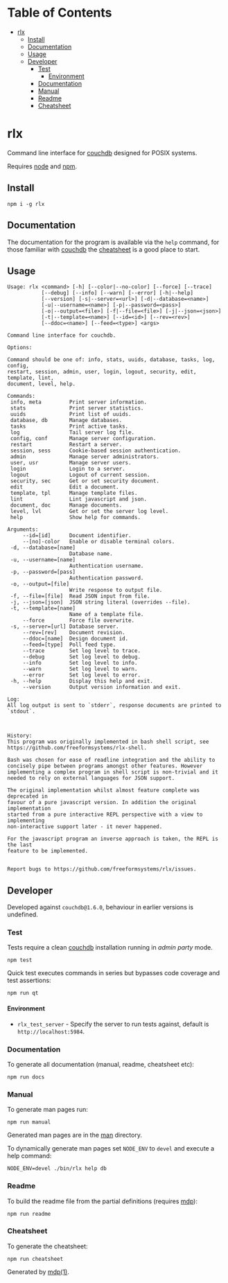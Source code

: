 Table of Contents
=================

* [rlx](#rlx)
  * [Install](#install)
  * [Documentation](#documentation)
  * [Usage](#usage)
  * [Developer](#developer)
    * [Test](#test)
      * [Environment](#environment)
    * [Documentation](#documentation-1)
    * [Manual](#manual)
    * [Readme](#readme)
    * [Cheatsheet](#cheatsheet)

rlx
===

Command line interface for [couchdb](http://couchdb.apache.org) designed for POSIX systems.

Requires [node](http://nodejs.org) and [npm](http://www.npmjs.org).

## Install

```
npm i -g rlx
```

## Documentation

The documentation for the program is available via the `help` command, for those familiar with [couchdb](http://couchdb.apache.org) the [cheatsheet](https://github.com/freeformsystems/rlx/blob/master/doc/cheatsheet.md) is a good place to start.

## Usage

```
Usage: rlx <command> [-h] [--color|--no-color] [--force] [--trace]
           [--debug] [--info] [--warn] [--error] [-h|--help]
           [--version] [-s|--server=<url>] [-d|--database=<name>]
           [-u|--username=<name>] [-p|--password=<pass>]
           [-o|--output=<file>] [-f|--file=<file>] [-j|--json=<json>]
           [-t|--template=<name>] [--id=<id>] [--rev=<rev>]
           [--ddoc=<name>] [--feed=<type>] <args>

Command line interface for couchdb.

Options:

Command should be one of: info, stats, uuids, database, tasks, log, config,
restart, session, admin, user, login, logout, security, edit, template, lint,
document, level, help.

Commands:
 info, meta         Print server information.
 stats              Print server statistics.
 uuids              Print list of uuids.
 database, db       Manage databases.
 tasks              Print active tasks.
 log                Tail server log file.
 config, conf       Manage server configuration.
 restart            Restart a server.
 session, sess      Cookie-based session authentication.
 admin              Manage server administrators.
 user, usr          Manage server users.
 login              Login to a server.
 logout             Logout of current session.
 security, sec      Get or set security document.
 edit               Edit a document.
 template, tpl      Manage template files.
 lint               Lint javascript and json.
 document, doc      Manage documents.
 level, lvl         Get or set the server log level.
 help               Show help for commands.

Arguments:
     --id=[id]      Document identifier.
     --[no]-color   Enable or disable terminal colors.
 -d, --database=[name]
                    Database name.
 -u, --username=[name]
                    Authentication username.
 -p, --password=[pass]
                    Authentication password.
 -o, --output=[file]
                    Write response to output file.
 -f, --file=[file]  Read JSON input from file.
 -j, --json=[json]  JSON string literal (overrides --file).
 -t, --template=[name]
                    Name of a template file.
     --force        Force file overwrite.
 -s, --server=[url] Database server.
     --rev=[rev]    Document revision.
     --ddoc=[name]  Design document id.
     --feed=[type]  Poll feed type.
     --trace        Set log level to trace.
     --debug        Set log level to debug.
     --info         Set log level to info.
     --warn         Set log level to warn.
     --error        Set log level to error.
 -h, --help         Display this help and exit.
     --version      Output version information and exit.

Log:
All log output is sent to `stderr`, response documents are printed to `stdout`.



History:
This program was originally implemented in bash shell script, see https://github.com/freeformsystems/rlx-shell.

Bash was chosen for ease of readline integration and the ability to concisely pipe between programs amongst other features. However implementing a complex program in shell script is non-trivial and it needed to rely on external languages for JSON support.

The original implementation whilst almost feature complete was deprecated in
favour of a pure javascript version. In addition the original implementation
started from a pure interactive REPL perspective with a view to implementing
non-interactive support later - it never happened.

For the javascript program an inverse approach is taken, the REPL is the last
feature to be implemented.


Report bugs to https://github.com/freeformsystems/rlx/issues.
```

## Developer

Developed against `couchdb@1.6.0`, behaviour in earlier versions is undefined.

### Test

Tests require a clean [couchdb](http://couchdb.apache.org) installation running in *admin party* mode.

```
npm test
```

Quick test executes commands in series but bypasses code coverage and test assertions:

```
npm run qt
```

#### Environment

* `rlx_test_server` - Specify the server to run tests against, default is `http://localhost:5984`.

### Documentation

To generate all documentation (manual, readme, cheatsheet etc):

```
npm run docs
```

### Manual

To generate man pages run:

```
npm run manual
```

Generated man pages are in the [man](https://github.com/freeformsystems/rlx/blob/master/doc/man) directory.

To dynamically generate man pages set `NODE_ENV` to `devel` and execute a help command:

```
NODE_ENV=devel ./bin/rlx help db
```

### Readme

To build the readme file from the partial definitions (requires [mdp](https://github.com/freeformsystems/mdp)):

```
npm run readme
```

### Cheatsheet

To generate the cheatsheet:

```
npm run cheatsheet
```

Generated by [mdp(1)](https://github.com/freeformsystems/mdp).

[couchdb]: http://couchdb.apache.org
[node]: http://nodejs.org
[npm]: http://www.npmjs.org
[man]: https://github.com/freeformsystems/rlx/blob/master/doc/man
[mdp]: https://github.com/freeformsystems/mdp

